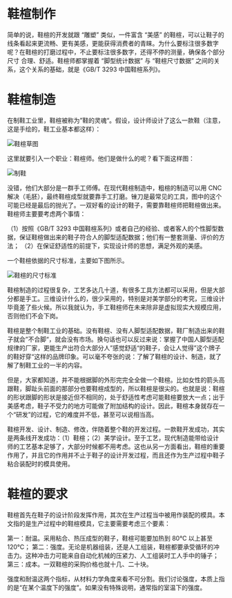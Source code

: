 # 鞋楦制作

简单的说，鞋楦的开发就跟 “雕塑” 类似，一件富含 “美感” 的鞋楦，可以让鞋子的线条看起来更流畅、更有美感，更能获得消费者的青睐。为什么要标注很多数字呢？在鞋楦的打磨过程中，不止要标注很多数字，还得不停的测量，确保各个部分尺寸 合理、舒适。鞋楦师都掌握着 “脚型统计数据” 与 “鞋楦尺寸数据” 之间的关系，这个关系的基础，就是《GB/T 3293 中国鞋楦系列》。

# 鞋楦制造

在制鞋工业里，鞋楦被称为”鞋的灵魂“。假设，设计师设计了这么一款鞋（注意，这是手绘的，鞋工业基本都这样）：

![鞋楦草图](https://s1.ax1x.com/2020/07/26/apbLxe.md.png)

这里就要引入一个职业：鞋楦师。他们是做什么的呢？看下面这样图：

![制鞋](https://s1.ax1x.com/2020/07/26/apqSat.png)

没错，他们大部分是一群手工师傅。在现代鞋楦制造中，粗楦的制造可以用 CNC 解决（毛胚），最终鞋楦成型就要靠手工打磨。锉刀是最常见的工具，图中的这个可能已经是最后的抛光了。一双好看的设计的鞋子，需要靠鞋楦师把鞋楦做出来。鞋楦师主要要考虑两个事情：

（1）按照《GB/T 3293 中国鞋楦系列》或者自己的经验、或者客人的个性脚型数据，保证鞋楦做出来的鞋子符合人的脚型适配数据；他们有一整套测量、评价的方法；
（2）在保证舒适性的前提下，实现设计师的思想，满足外观的美感。

一个鞋楦依据的尺寸标准，主要如下图所示。

![鞋楦的尺寸标准](https://s1.ax1x.com/2020/07/26/apOlDJ.png)

鞋楦制造的过程很复杂，工艺多达几十道，有很多工具方法都可以采用，但是大部分都是手工。三维设计什么的，很少采用的，特别是对美学部分的考究，三维设计毕竟差了些火候。所以我就认为，手工鞋楦师在未来除非是虚拟现实大规模应用，否则他们不会下岗。

鞋楦是整个制鞋工业的基础。没有鞋楦、没有人脚型适配数据，鞋厂制造出来的鞋子就会”不合脚“，就会没有市场。换句话也可以反过来说：掌握了中国人脚型适配规律的厂家，更能生产出符合大部分人”感觉舒适“的鞋子，会让人觉得”这个牌子的鞋好穿“这样的品牌印象。可以毫不夸张的说：了解了鞋楦的设计、制造，就了解了制鞋工业的一半的内容。

但是，大家都知道，并不能根据脚的外形完完全全做一个鞋楦。比如女性的箭头高跟鞋，脚趾头前面的那部分也要鞋楦成型的，所以鞋楦是很尖的。也就是说：鞋楦的形状跟脚的形状是接近但不相同的，处于舒适性考虑可能鞋楦要放大一点；出于美感考虑，鞋子不受力的地方可能做了附加结构的设计。因此，鞋楦本身就存在一个“研发”的过程，它的难度并不低，甚至可以说相当高。

鞋楦开发、设计、制造、修改，伴随着整个鞋的开发过程。一款鞋开发成功，其实是两条线开发成功：（1）鞋楦；（2）美学设计。至于工艺，现代制造能带给设计师的工艺基本足够了，大部分时候都不用考虑。这也从另一方面看出，鞋楦的重要作用了，并且它的作用并不止于鞋子的设计开发过程，而且还作为生产过程中鞋子粘合装配时的模具使用。

# 鞋楦的要求

鞋楦首先在鞋子的设计阶段发挥作用，其次在生产过程当中被用作装配的模具。本文指的是生产过程中的鞋楦模具，它主要需要考虑三个要素：

第一：耐温。采用粘合、热压成型的鞋子，鞋楦可能要加热到 80℃ 以上甚至 120℃；
第二：强度。无论是机器组装，还是人工组装，鞋楦都要承受循环的冲击力。这种冲击力可能来自自动化机械的压紧力、人工组装时工人手中的锤子；
第三：成本。一双鞋楦的采购价格也就十几、二十块。

强度和耐温这两个指标，从材料力学角度来看不可分割。我们讨论强度，本质上指的是“在某个温度下的强度”。如果没有特殊说明，通常指的室温下的强度。

